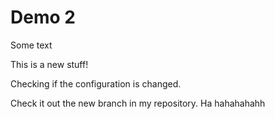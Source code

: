 # Demo 2

Some text

This is a new stuff!

Checking if the configuration is changed.

Check it out the new branch in my repository. Ha hahahahahh
